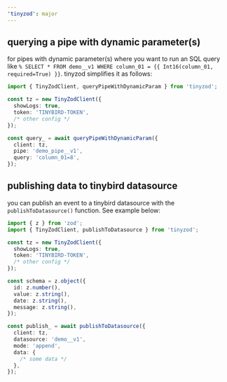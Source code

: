 ```yaml
---
'tinyzod': major
---
```


## querying a pipe with dynamic parameter(s)

for pipes with dynamic parameter(s) where you want to run an SQL query like `% SELECT * FROM demo__v1 WHERE column_01 = {{ Int16(column_01, required=True) }}`. tinyzod simplifies it as follows:

```ts
import { TinyZodClient, queryPipeWithDynamicParam } from 'tinyzod';

const tz = new TinyZodClient({
  showLogs: true,
  token: 'TINYBIRD-TOKEN',
  /* other config */
});

const query_ = await queryPipeWithDynamicParam({
  client: tz,
  pipe: 'demo_pipe__v1',
  query: 'column_01=8',
});
```

## publishing data to tinybird datasource

you can publish an event to a tinybird datasource with the `publishToDatasource()` function. See example below:

```ts
import { z } from 'zod';
import { TinyZodClient, publishToDatasource } from 'tinyzod';

const tz = new TinyZodClient({
  showLogs: true,
  token: 'TINYBIRD-TOKEN',
  /* other config */
});

const schema = z.object({
  id: z.number(),
  value: z.string(),
  date: z.string(),
  message: z.string(),
});

const publish_ = await publishToDatasource({
  client: tz,
  datasource: 'demo__v1',
  mode: 'append',
  data: {
    /* some data */
  },
});
```
